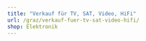 ```yaml
---
title: "Verkauf für TV, SAT, Video, HiFi"
url: /graz/verkauf-fuer-tv-sat-video-hifi/
shop: Elektronik
---
```

